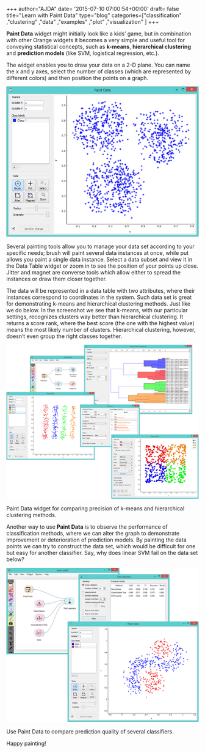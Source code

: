 +++
author="AJDA"
date= '2015-07-10 07:00:54+00:00'
draft= false
title="Learn with Paint Data"
type="blog"
categories=["classification" ,"clustering" ,"data" ,"examples" ,"plot" ,"visualization"  ]
+++

**Paint Data** widget might initially look like a kids’ game, but in combination with other Orange widgets it becomes a very simple and useful tool for conveying statistical concepts, such as **k-means**, **hierarchical clustering** and **prediction models** (like SVM, logistical regression, etc.).

The widget enables you to draw your data on a 2-D plane. You can name the x and y axes, select the number of classes (which are represented by different colors) and then position the points on a graph.

![](/images/2015/07/PaintData-Example.png)

Several painting tools allow you to manage your data set according to your specific needs; brush will paint several data instances at once, while put allows you paint a single data instance. Select a data subset and view it in the Data Table widget or zoom in to see the position of your points up close. Jitter and magnet are converse tools which allow either to spread the instances or draw them closer together.



The data will be represented in a data table with two attributes, where their instances correspond to coordinates in the system. Such data set is great for demonstrating k-means and hierarchical clustering methods. Just like we do below. In the screenshot we see that k-means, with our particular settings, recognizes clusters way better than hierarchical clustering. It returns a score rank, where the best score (the one with the highest value) means the most likely number of clusters. Hierarchical clustering, however, doesn’t even group the right classes together.

![](/images/2015/07/PaintData-k-means1.png)

Paint Data widget for comparing precision of k-means and hierarchical clustering methods.

Another way to use **Paint Data** is to observe the performance of classification methods, where we can alter the graph to demonstrate improvement or deterioration of prediction models. By painting the data points we can try to construct the data set, which would be difficult for one but easy for another classifier. Say, why does linear SVM fail on the data set below?

![](/images/2015/07/PaintData-TestLearners.png)

Use Paint Data to compare prediction quality of several classifiers.

Happy painting!
